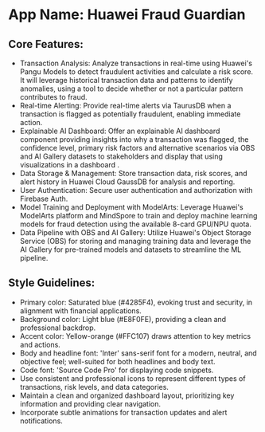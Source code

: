 # **App Name**: Huawei Fraud Guardian

## Core Features:

- Transaction Analysis: Analyze transactions in real-time using Huawei's Pangu Models to detect fraudulent activities and calculate a risk score. It will leverage historical transaction data and patterns to identify anomalies, using a tool to decide whether or not a particular pattern contributes to fraud.
- Real-time Alerting: Provide real-time alerts via TaurusDB when a transaction is flagged as potentially fraudulent, enabling immediate action.
- Explainable AI Dashboard: Offer an explainable AI dashboard component providing insights into why a transaction was flagged, the confidence level, primary risk factors and alternative scenarios via OBS and AI Gallery datasets to stakeholders and display that using visualizations in a dashboard .
- Data Storage & Management: Store transaction data, risk scores, and alert history in Huawei Cloud GaussDB for analysis and reporting.
- User Authentication: Secure user authentication and authorization with Firebase Auth.
- Model Training and Deployment with ModelArts: Leverage Huawei's ModelArts platform and MindSpore to train and deploy machine learning models for fraud detection using the available 8-card GPU/NPU quota.
- Data Pipeline with OBS and AI Gallery: Utilize Huawei's Object Storage Service (OBS) for storing and managing training data and leverage the AI Gallery for pre-trained models and datasets to streamline the ML pipeline.

## Style Guidelines:

- Primary color: Saturated blue (#4285F4), evoking trust and security, in alignment with financial applications.
- Background color: Light blue (#E8F0FE), providing a clean and professional backdrop.
- Accent color: Yellow-orange (#FFC107) draws attention to key metrics and actions.
- Body and headline font: 'Inter' sans-serif font for a modern, neutral, and objective feel; well-suited for both headlines and body text.
- Code font: 'Source Code Pro' for displaying code snippets.
- Use consistent and professional icons to represent different types of transactions, risk levels, and data categories.
- Maintain a clean and organized dashboard layout, prioritizing key information and providing clear navigation.
- Incorporate subtle animations for transaction updates and alert notifications.